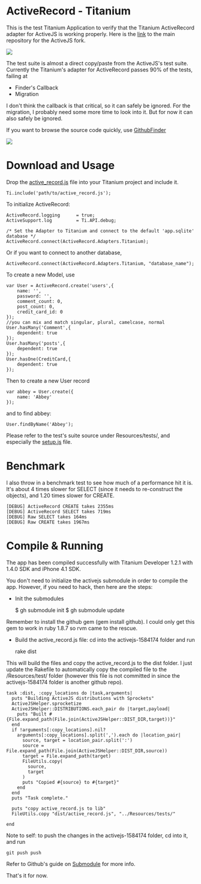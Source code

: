 ActiveRecord - Titanium
=======================
This is the test Titanium Application to verify that the Titanium ActiveRecord adapter for ActiveJS is working properly.  Here is the [link](http://github.com/sr3d/activejs-1584174) to the main repository for the ActiveJS fork.

<img src="http://cl.ly/efd83fc8696da14f21d5/content">

The test suite is almost a direct copy/paste from the ActiveJS's test suite.  Currently the Titanium's adapter for ActiveRecord passes 90% of the tests, failing at 

- Finder's Callback
- Migration

I don't think the callback is that critical, so it can safely be ignored.  For the migration, I probably need some more time to look into it.  But for now it can also safely be ignored.

If you want to browse the source code quickly, use [GithubFinder](http://sr3d.github.com/GithubFinder/?utm_source=titanium_activerecord&user_id=sr3d&repo=titanium_activerecord&branch=master)

[<img src="http://cl.ly/307e03db6d3bf380da47/content">](http://sr3d.github.com/GithubFinder/?utm_source=titanium_activerecord&user_id=sr3d&repo=titanium_activerecord&branch=master)


Download and Usage
==================
Drop the [active_record.js](http://github.com/sr3d/titanium_activerecord/raw/master/Resources/tests/active_record.js) file into your Titanium project and include it.

    Ti.include('path/to/active_record.js');

To initialize ActiveRecord:

    ActiveRecord.logging      = true;
    ActiveSupport.log         = Ti.API.debug;

    /* Set the Adapter to Titanium and connect to the default 'app.sqlite' database */
    ActiveRecord.connect(ActiveRecord.Adapters.Titanium);

Or if you want to connect to another database,
  
    ActiveRecord.connect(ActiveRecord.Adapters.Titanium, "database_name");
    
To create a new Model, use


    var User = ActiveRecord.create('users',{
        name: '',
        password: '',
        comment_count: 0,
        post_count: 0,
        credit_card_id: 0
    });
    //you can mix and match singular, plural, camelcase, normal
    User.hasMany('Comment',{
        dependent: true
    });
    User.hasMany('posts',{
        dependent: true
    });
    User.hasOne(CreditCard,{
        dependent: true
    });
    
    
Then to create a new User record

    var abbey = User.create({
        name: 'Abbey'
    });    

and to find abbey:

    User.findByName('Abbey');


Please refer to the test's suite source under Resources/tests/, and especially the [setup.js](http://github.com/sr3d/titanium_activerecord/blob/master/Resources/tests/setup.js) file. 
  

Benchmark
=========
I also throw in a benchmark test to see how much of a performance hit it is.  It's about 4 times slower for SELECT (since it needs to re-construct the objects), and 1.20 times slower for CREATE.


    [DEBUG] ActiveRecord CREATE takes 2355ms
    [DEBUG] ActiveRecord SELECT takes 719ms
    [DEBUG] Raw SELECT takes 164ms
    [DEBUG] Raw CREATE takes 1967ms


Compile & Running
=================
The app has been compiled successfully with Titanium Developer 1.2.1 with 1.4.0 SDK and iPhone 4.1 SDK.

You don't need to initialize the activejs submodule in order to compile the app.  However, if you need to hack, then here are the steps:

- Init the submodules

    $ gh submodule init
    $ gh submodule update

Remember to install the github gem (gem install github).  I could only get this gem to work in ruby 1.8.7 so rvm came to the rescue.

-  Build the active_record.js file: cd into the activejs-1584174 folder and run

    rake dist

This will build the files and copy the active_record.js to the dist folder.  I just update the Rakefile to automatically copy the compiled file to the /Resources/test/ folder (however this file is not committed in since the activejs-1584174 folder is another github repo).

    task :dist, :copy_locations do |task,arguments|
      puts "Building ActiveJS distributions with Sprockets"
      ActiveJSHelper.sprocketize
      ActiveJSHelper::DISTRIBUTIONS.each_pair do |target,payload|
        puts "Built #{File.expand_path(File.join(ActiveJSHelper::DIST_DIR,target))}"
      end
      if !arguments[:copy_locations].nil?
        arguments[:copy_locations].split(',').each do |location_pair|
          source, target = location_pair.split(':')
          source = File.expand_path(File.join(ActiveJSHelper::DIST_DIR,source))
          target = File.expand_path(target)
          FileUtils.copy(
            source,
            target
          )
          puts "Copied #{source} to #{target}"
        end
      end
      puts "Task complete."

      puts "copy active_record.js to lib"
      FileUtils.copy "dist/active_record.js", "../Resources/tests/"
  
    end

Note to self:  to push the changes in the activejs-1584174 folder, cd into it, and run 

    git push push


Refer to Github's guide on [Submodule](http://github.com/guides/developing-with-submodules) for more info.  

That's it for now.